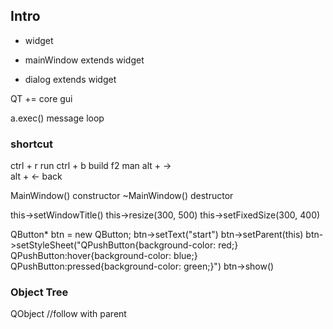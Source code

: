 ## Intro

- widget

- mainWindow    extends widget

- dialog        extends widget
  
QT += core gui

a.exec()        message loop

### shortcut

ctrl + r    run
ctrl + b    build
f2          man
alt + ->    
alt + <-    back

MainWindow()    constructor
~MainWindow()   destructor

this->setWindowTitle()
this->resize(300, 500)
this->setFixedSize(300, 400)

QButton* btn = new QButton;
btn->setText("start")
btn->setParent(this)
btn->setStyleSheet("QPushButton{background-color: red;}\
                    QPushButton:hover{background-color: blue;}\
                    QPushButton:pressed{background-color: green;}")
btn->show()

### Object Tree

QObject     //follow with parent

